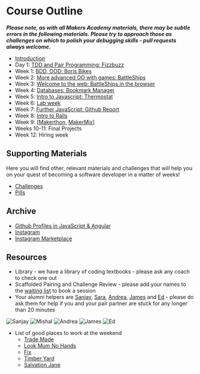 # Course Outline

***Please note, as with all Makers Academy materials, there may be subtle errors in the following materials.  Please try to approach those as challenges on which to polish your debugging skills - pull requests always welcome.***

* [Introduction](intro.md)
* Day 1: [TDD and Pair Programming: Fizzbuzz](fizzbuzz/fizzbuzz.md)
* Week 1: [BDD, OOD: Boris Bikes](boris_bikes/boris_bikes.md)
* Week 2: [More advanced OO with games: BattleShips](battle_ships/battle_ships.md)
* Week 3: [Welcome to the web: BattleShips in the browser](battle_ships_web/battle_ships_web_rspec.md)
* Week 4: [Databases: Bookmark Manager](bookmark_manager/bookmark_manager.md)
* Week 5: [Intro to Javascript: Thermostat](thermostat/thermostat.md)
* Week 6: [Lab week](lab_week/lab_week.md)
* Week 7: [Further JavaScript: Github Report](https://github.com/makersacademy/course/blob/master/further_javascript/github_profiles.md)
* Week 8: [Intro to Rails](https://github.com/makersacademy/course/blob/master/rails/introduction_to_rails.md)
* Week 9: \[[Makerthon](https://github.com/makersacademy/course/blob/master/makerthon/introduction.md), [MakerMix](https://github.com/makersacademy/course/blob/master/makermix/intro_to_makermix.md)\]
* Weeks 10-11: Final Projects
* Week 12: Hiring week

## Supporting Materials

Here you will find other, relevant materials and challenges that will help you on your quest of becoming a software developer in a matter of weeks!

- [Challenges](https://github.com/makersacademy/course/blob/master/challenges/challenges.md)
- [Pills](https://github.com/makersacademy/course/blob/master/pills.md)

## Archive

* [Github Profiles in JavaScript & Angular](https://github.com/makersacademy/course/blob/master/github_report.md)
* [Instagram](https://github.com/makersacademy/course/blob/master/instagram.md)
* [Instagram Marketplace](https://github.com/makersacademy/course/blob/master/instagram-marketplace.md)

## Resources

- Library - we have a library of coding textbooks - please ask any coach to check one out
- Scaffolded Pairing and Challenge Review - please add your names to the [waiting list](https://github.com/makersacademy/course/wiki/Scaffolded-Pairing-Schedule-(includes-Challenge-Review)) to book a session
- Your alumni helpers are [Sanjay](https://github.com/sanjsanj), [Sara](https://github.com/saramoohead), [Andrea](https://github.com/armi1189), [James](https://github.com/james-miller) and [Ed](https://github.com/Munded) - please do ask them for help if you and your pair partner are stuck for any longer than 20 minutes

![Sanjay](https://avatars0.githubusercontent.com/u/7798054?v=3&s=128)
![Mishal](https://avatars0.githubusercontent.com/u/7441603?v=3&s=128)
![Andrea](https://avatars3.githubusercontent.com/u/10290603?v=3&s=128)
![James](https://avatars1.githubusercontent.com/u/10706356?v=3&s=128)
![Ed](https://avatars1.githubusercontent.com/u/10371832?v=3&s=128)

- List of good places to work at the weekend
  - [Trade Made](http://www.trade-made.co.uk/)
  - [Look Mum No Hands](http://www.lookmumnohands.com)
  - [Fix](http://www.fix-coffee.co.uk)
  - [Timber Yard](http://timberyardlondon.com)
  - [Salvation Jane](www.salvationjanecafe.co.uk/)
